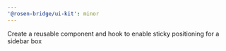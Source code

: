 ```yaml
---
'@rosen-bridge/ui-kit': minor
---
```


Create a reusable component and hook to enable sticky positioning for a sidebar box
